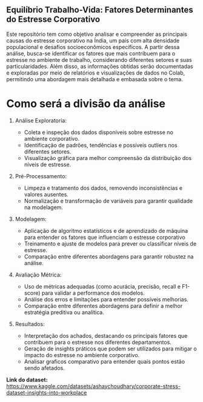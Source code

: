 ## **Equilíbrio Trabalho-Vida: Fatores Determinantes do Estresse Corporativo**

Este repositório tem como objetivo analisar e compreender as principais causas do estresse corporativo na Índia, um país com alta densidade populacional e desafios socioeconômicos específicos. A partir dessa análise, busca-se identificar os fatores que mais contribuem para o estresse no ambiente de trabalho, considerando diferentes setores e suas particularidades. Além disso, as informações obtidas serão documentadas e exploradas por meio de relatórios e visualizações de dados no Colab, permitindo uma abordagem mais detalhada e embasada sobre o tema.

# **Como será a divisão da análise**

1. Análise Exploratoria:
   * Coleta e inspeção dos dados disponíveis sobre estresse no ambiente corporativo.
   * Identificação de padrões, tendências e possíveis outliers nos diferentes setores.
   * Visualização gráfica para melhor compreensão da distribuição dos níveis de estresse.
     
2. Pré-Processamento:
   * Limpeza e tratamento dos dados, removendo inconsistências e valores ausentes.
   * Normalização e transformação de variáveis para garantir qualidade na modelagem.
     
3. Modelagem:
   * Aplicação de algoritmo estatísticos e de aprendizado de máquina para entender os fatores que influenciam o estresse corporativo
   * Treinamento e ajuste de modelos para prever ou classificar níveis de estresse.
   * Comparação entre diferentes abordagens para garantir robustez na análise.

4. Avaliação Métrica:
   * Uso de métricas adequadas (como acurácia, precisão, recall e F1-score) para validar a performance dos modelos.
   * Análise dos erros e limitações para entender possíveis melhorias.
   * Comparação entre diferentes abordagens para definir a melhor estratégia preditiva ou analítica.

5. Resultados:
   * Interpretação dos achados, destacando os principais fatores que contribuem para o estresse nos diferentes departamentos.
   * Geração de insights práticos que podem ser utilizados para mitigar o impacto do estresse no ambiente corporativo.
   * Analisar graficos comparativo para entender quais pontos estão sendo afetados.
  
**Link do dataset:** https://www.kaggle.com/datasets/ashaychoudhary/corporate-stress-dataset-insights-into-workplace
